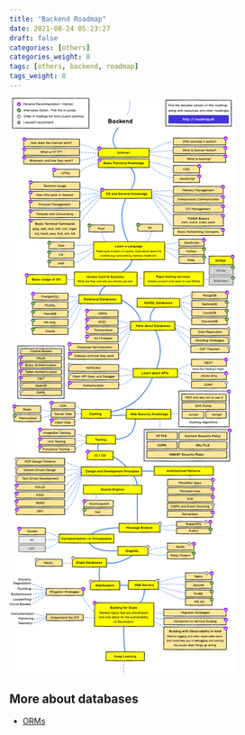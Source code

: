 ```yaml
---
title: "Backend Roadmap"
date: 2021-08-24 05:23:27
draft: false
categories: [others]
categories_weight: 8
tags: [others, backend, roadmap]
tags_weight: 8
---
```

![backend-roadmap](/images/backend-roadmap.png)

## More about databases

- [ORMs](https://viblo.asia/p/object-relational-mapping-djeZ1PQ3KWz)